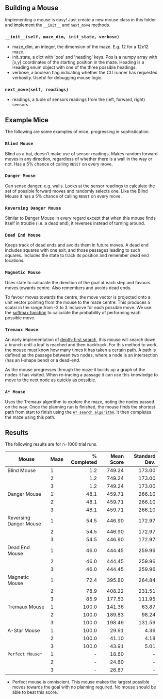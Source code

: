 ## Building a Mouse

Implementing a mouse is easy! Just create a new mouse class in this folder and implement the `__init__` and `next_move`
methods.

### `__init__(self, maze_dim, init_state, verbose)`

  - maze_dim, an integer, the dimension of the maze. E.g. 12 for a 12x12 maze.
  - init_state, a dict with 'pos' and 'heading' keys. Pos is a numpy array with [x,y] coordinates of the starting
    position in the maze. Heading is a Heading enum object with one of the three possible headings. 
  - verbose, a boolean flag indicating whether the CLI runner has requested verbosity. Useful for debugging mouse logic.

### `next_move(self, readings)`

  - readings, a tuple of sensors readings from the (left, forward, right) sensors. 

## Example Mice

The following are some examples of mice, progressing in sophistication.

### `Blind Mouse`

Blind as a bat, doesn't make use of sensor readings. Makes random forward moves in any direction, regardless of whether there is a wall in the way or not. Has a 5% chance of calling `RESET` on every move.

### `Danger Mouse`

Can sense danger, e.g. walls. Looks at the sensor readings to calculate the set of possible forward moves and randomly selects
one. Like the Blind Mouse it has a 5% chance of calling `RESET` on every move.

### `Reversing Danger Mouse`

Similar to Danger Mouse in every regard except that when this mouse finds itself in trouble (i.e. a dead end), it
reverses instead of turning around.

### `Dead End Mouse`

Keeps track of dead ends and avoids them in future moves. A dead end includes squares with one exit, and those passages leading to such squares. Includes the state to track its position and remember dead end locations.

### `Magnetic Mouse`

Uses state to calculate the direction of the goal at each step and favours moves towards centre. Also remembers and
avoids dead ends.

To favour moves towards the centre, the move vector is projected onto a unit vector pointing from the mouse to the maze
centre. This produces a scalar in the range from -3 to 3 inclusive for each possible move. We use the [softmax
function](https://en.wikipedia.org/wiki/Softmax_function) to calculate the probability of performing each possible move.

### `Tremaux Mouse`

An early implementation of [depth-first search](https://en.wikipedia.org/wiki/Depth-first_search), this mouse will search
down a branch until a leaf is reached and then backtrack. For this method to work, the mouse must know how many times it 
has taken a certain path. A path is defined as the passage between two nodes, where a node is an intersection (has an
l-shape bend) or a dead-end.

As the mouse progresses through the maze it builds up a graph of the nodes it has visited. When re-tracing a passage it
can use this knowledge to move to the next node as quickly as possible.

### `A* Mouse`

Uses the Tremaux algorithm to explore the maze, noting the nodes passed on the way. Once the planning run is finished,
the mouse finds the shortest path from start to finish using the [`A* search algorithm`](https://en.wikipedia.org/wiki/A*_search_algorithm). It then completes the maze using this path.

## Results

The following results are for n=1000 trial runs.

| Mouse                   | Maze  | % Completed   | Mean Score  | Standard Dev.   |
| ----------------------- | ----- | ------------: | ----------: | --------------: |
| Blind Mouse             | 1     | 1.2           | 749.24      | 173.00          |
|                         | 2     | 1.2           | 749.24      | 173.00          |
|                         | 3     | 1.2           | 749.24      | 173.00          |
| Danger Mouse            | 1     | 48.1          | 459.71      | 266.10          |
|                         | 2     | 48.1          | 459.71      | 266.10          |
|                         | 3     | 48.1          | 459.71      | 266.10          |
| Reversing Danger Mouse  | 1     | 54.5          | 446.90      | 172.97          | 
|                         | 2     | 54.5          | 446.90      | 172.97          | 
|                         | 3     | 54.5          | 446.90      | 172.97          | 
| Dead End Mouse          | 1     | 46.0          | 444.45      | 259.96          |
|                         | 2     | 46.0          | 444.45      | 259.96          |
|                         | 3     | 46.0          | 444.45      | 259.96          |
| Magnetic Mouse          | 1     | 72.4          | 395.80      | 264.84          |
|                         | 2     | 78.9          | 408.22      | 231.51          |
|                         | 3     | 85.9          | 177.53      | 111.95          |
| Tremaux Mouse           | 1     | 100.0         | 141.36      | 63.87           |
|                         | 2     | 100.0         | 189.83      | 98.24           |
|                         | 3     | 100.0         | 198.49      | 131.59          | 
| A-Star Mouse            | 1     | 100.0         | 29.61       | 4.36            |
|                         | 2     | 100.0         | 41.10       | 4.18            | 
|                         | 3     | 100.0         | 43.91       | 5.01            | 
| `Perfect Mouse*`        | 1     | -             | 18.60       | -               |
|                         | 2     | -             | 24.80       | -               |
|                         | 3     | -             | 26.87       | -               |

* Perfect mouse is omniscient. This mouse makes the largest possible moves towards the goal with no planning required. No mouse should be able to beat this score.
